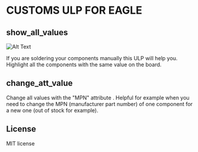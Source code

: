 # CUSTOMS ULP FOR EAGLE

## show_all_values

![Alt Text](https://media.giphy.com/media/vxdvxCN3Ja9ijapssp/giphy.gif)

If you are soldering your components manually this ULP will help you.
Highlight all the components with the same value on the board.

## change_att_value

Change all values with the "MPN" attribute .
Helpful for example when you need to change the MPN (manufacturer part number) of one component for a new one (out of stock for example).

## License

MIT license
